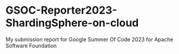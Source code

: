 # GSOC-Reporter2023-ShardingSphere-on-cloud
My submission report for Google Summer Of Code 2023 for Apache Software Foundation
